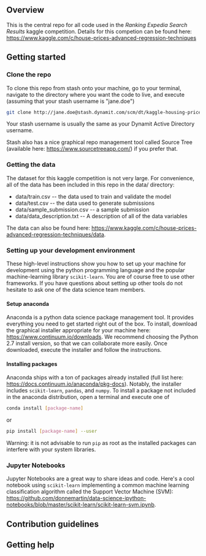 ## Overview

This is the central repo for all code used in the _Ranking Expedia Search Results_ 
kaggle competition. Details for this competion can be found here:
https://www.kaggle.com/c/house-prices-advanced-regression-techniques


## Getting started

### Clone the repo

To clone this repo from stash onto your machine, go to your terminal, navigate to the directory
 where you want the code to live, and execute 
(assuming that your stash username is "jane.doe") 

```bash
git clone http://jane.doe@stash.dynamit.com/scm/dt/kaggle-housing-prices.git
```

Your stash username is usually the same as your Dynamit Active Directory username.

Stash also has a nice graphical repo management tool called 
Source Tree (available here: https://www.sourcetreeapp.com/)
if you prefer that.

### Getting the data

The dataset for this kaggle competition is not very large. For convenience, all of
the data has been included in this repo in the data/ directory:

* data/train.csv -- the data used to train and validate the model
* data/test.csv -- the data used to generate submissions
* data/sample_submission.csv -- a sample submission
* data/data_description.txt -- A description of all of the data variables

The data can also be found here: https://www.kaggle.com/c/house-prices-advanced-regression-techniques/data.


### Setting up your development environment

These high-level instructions show you how to set up your machine for development using the
python programming language and the popular machine-learning library `scikit-learn`. You are of
course free to use other frameworks. If you have questions about setting up other tools
do not hesitate to ask one of the data science team members.

#### Setup anaconda

Anaconda is a python data science package management tool. It provides everything you need to get
started right out of the box. To install, download the graphical installer appropriate for your 
machine here: https://www.continuum.io/downloads. We recommend choosing the Python 2.7 install version,
so that we can collaborate more easily. Once downloaded, execute the installer and follow the instructions.

#### Installing packages

Anaconda ships with a ton of packages already installed (full list here: https://docs.continuum.io/anaconda/pkg-docs).
Notably, the installer includes `scikit-learn`, `pandas`, and `numpy`. To install a package not included in the anaconda
distribution, open a terminal and execute one of

```bash
conda install [package-name]
```

or

```bash
pip install [package-name] --user
```

Warning: it is not advisable to run `pip` as root as the installed packages can
interfere with your system libraries.

### Jupyter Notebooks

Jupyter Notebooks are a great way to share ideas and code.
Here's a cool notebook using `scikit-learn` implementing a common machine learning classification
algorithm called the Support Vector Machine (SVM):
https://github.com/donnemartin/data-science-ipython-notebooks/blob/master/scikit-learn/scikit-learn-svm.ipynb.




## Contribution guidelines



## Getting help


